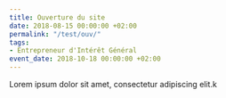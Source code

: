 ```yaml
---
title: Ouverture du site
date: 2018-08-15 00:00:00 +02:00
permalink: "/test/ouv/"
tags:
- Entrepreneur d'Intérêt Général
event_date: 2018-10-18 00:00:00 +02:00
---
```


Lorem ipsum dolor sit amet, consectetur adipiscing elit.k

